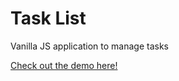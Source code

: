 # Task List
Vanilla JS application to manage tasks

[Check out the demo here!](https://aadhinana.github.io/taskList/)

